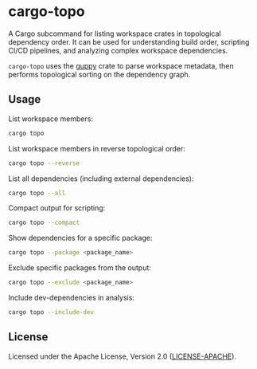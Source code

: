 # cargo-topo

A Cargo subcommand for listing workspace crates in topological dependency order.
It can be used for understanding build order, scripting CI/CD pipelines, and analyzing complex workspace dependencies.

`cargo-topo` uses the [guppy](https://crates.io/crates/guppy) crate to parse workspace metadata, then performs topological sorting on the dependency graph.

## Usage

List workspace members:

```sh
cargo topo
```

List workspace members in reverse topological order:

```sh
cargo topo --reverse
```

List all dependencies (including external dependencies):

```sh
cargo topo --all
```

Compact output for scripting:

```sh
cargo topo --compact
```

Show dependencies for a specific package:

```sh
cargo topo --package <package_name>
```

Exclude specific packages from the output:

```sh
cargo topo --exclude <package_name>
```

Include dev-dependencies in analysis:

```sh
cargo topo --include-dev
```

## License

Licensed under the Apache License, Version 2.0 ([LICENSE-APACHE](LICENSE-APACHE)).